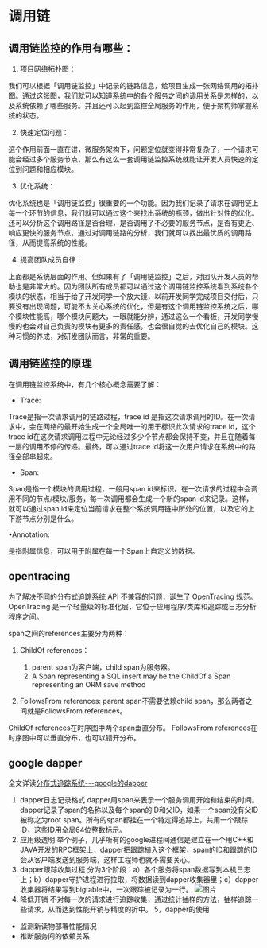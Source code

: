 # 调用链
## 调用链监控的作用有哪些：

1. 项目网络拓扑图：

我们可以根据「调用链监控」中记录的链路信息，给项目生成一张网络调用的拓扑图。通过这张图，我们就可以知道系统中的各个服务之间的调用关系是怎样的，以及系统依赖了哪些服务。并且还可以起到监控全局服务的作用，便于架构师掌握系统的状态。


2. 快速定位问题：

这个作用前面一直在讲，微服务架构下，问题定位就变得非常复杂了，一个请求可能会经过多个服务节点，那么有这么一套调用链监控系统就能让开发人员快速的定位到问题和相应模块。


3. 优化系统：

优化系统也是「调用链监控」很重要的一个功能。因为我们记录了请求在调用链上每一个环节的信息，我们就可以通过这个来找出系统的瓶颈，做出针对性的优化。还可以分析这个调用路径是否合理，是否调用了不必要的服务节点，是否有更近、响应更快的服务节点。通过对调用链路的分析，我们就可以找出最优质的调用路径，从而提高系统的性能。


4. 提高团队成员自律：

上面都是系统层面的作用。但如果有了「调用链监控」之后，对团队开发人员的帮助也是非常大的。因为团队所有成员都可以通过这个调用链监控系统看到系统各个模块的状态，相当于给了开发同学一个放大镜，以前开发同学完成项目交付后，只要没有出现问题，可能不太关心系统的优化，但是有这个调用链监控系统之后，哪个模块性能高，哪个模块问题大，一眼就能分辨，通过这么一个看板，开发同学慢慢的也会对自己负责的模块有更多的责任感，也会很自觉的去优化自己的模块。这种习惯的养成，对研发团队而言，非常的重要。

## 调用链监控的原理
在调用链监控系统中，有几个核心概念需要了解：

- Trace:

Trace是指一次请求调用的链路过程，trace id 是指这次请求调用的ID。在一次请求中，会在网络的最开始生成一个全局唯一的用于标识此次请求的trace id，这个trace id在这次请求调用过程中无论经过多少个节点都会保持不变，并且在随着每一层的调用不停的传递。最终，可以通过trace id将这一次用户请求在系统中的路径全部串起来。


- Span:

Span是指一个模块的调用过程，一般用span id来标识。在一次请求的过程中会调用不同的节点/模块/服务，每一次调用都会生成一个新的span id来记录。这样，就可以通过span id来定位当前请求在整个系统调用链中所处的位置，以及它的上下游节点分别是什么。


•Annotation:

是指附属信息，可以用于附属在每一个Span上自定义的数据。

## opentracing
为了解决不同的分布式追踪系统 API 不兼容的问题，诞生了 OpenTracing 规范。
OpenTracing 是一个轻量级的标准化层，它位于应用程序/类库和追踪或日志分析程序之间。

span之间的references主要分为两种：
1. ChildOf references：
    1. parent span为客户端，child span为服务器。
    2. A Span representing a SQL insert may be the ChildOf a Span representing an ORM save method

2. FollowsFrom references: parent span不需要依赖child span，那么两者之间就是FollowsFrom references。

ChildOf references在时序图中两个span垂直分布。
FollowsFrom references在时序图中可以垂直分布，也可以错开分布。

## google dapper
全文详读[分布式追踪系统---google的dapper](https://blog.csdn.net/zhanlijun/article/details/13169771)

1. dapper日志记录格式
dapper用span来表示一个服务调用开始和结束的时间。dapper记录了span的名称以及每个span的ID和父ID，如果一个span没有父ID被称之为root span。所有的span都挂在一个特定得追踪上，共用一个跟踪ID，这些ID用全局64位整数标示。
2. 应用级透明
举个例子，几乎所有的google进程间通信是建立在一个用C++和JAVA开发的RPC框架上，dapper把跟踪植入这个框架，span的ID和跟踪的ID会从客户端发送到服务端，这样工程师也就不需要关心。
3. dapper跟踪收集过程
分为3个阶段：a）各个服务将span数据写到本机日志上；b）dapper守护进程进行拉取，将数据读到dapper收集器里；c）dapper收集器将结果写到bigtable中，一次跟踪被记录为一行。
![图片](https://img-blog.csdn.net/20131027143850218)
4. 降低开销
不对每一次的请求进行追踪收集，通过统计抽样的方法，抽样追踪一些请求，从而达到性能开销与精度的折中。
5，dapper的使用
- 监测新读物部署性能情况
- 推断服务间的依赖关系






